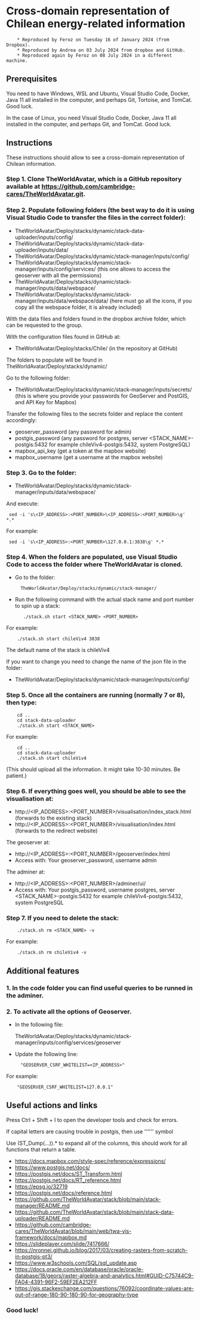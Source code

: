 # Cross-domain representation of Chilean energy-related information

        * Reproduced by Feroz on Tuesday 16 of January 2024 (from Dropbox). 
        * Reproduced by Andrea on 03 July 2024 from dropbox and GitHub. 
        * Reproduced again by Feroz on 08 July 2024 in a different machine.

## Prerequisites
You need to have Windows, WSL and Ubuntu, Visual Studio Code, Docker, Java 11 all installed in the computer, 
and perhaps Git, Tortoise, and TomCat. Good luck.

In the case of Linux, you need Visual Studio Code, Docker, Java 11 all installed in the computer, and perhaps Git, and TomCat. Good luck.

## Instructions

These instructions should allow to see a cross-domain representation of Chilean information.


### Step 1. Clone TheWorldAvatar, which is a GitHub repository available at https://github.com/cambridge-cares/TheWorldAvatar.git.
### Step 2. Populate following folders (the best way to do it is using Visual Studio Code to transfer the files in the correct folder):

* TheWorldAvatar/Deploy/stacks/dynamic/stack-data-uploader/inputs/config/
* TheWorldAvatar/Deploy/stacks/dynamic/stack-data-uploader/inputs/data/
* TheWorldAvatar/Deploy/stacks/dynamic/stack-manager/inputs/config/
* TheWorldAvatar/Deploy/stacks/dynamic/stack-manager/inputs/config/services/  (this one allows to access the geoserver with all the permissions)
* TheWorldAvatar/Deploy/stacks/dynamic/stack-manager/inputs/data/webspace/
* TheWorldAvatar/Deploy/stacks/dynamic/stack-manager/inputs/data/webspace/data/ (here must go all the icons, if you copy all the webspace folder, it is already included)

With the data files and folders found in the dropbox archive folder, which can be requested to the group.

With the configuration files found in GitHub at:

* TheWorldAvatar/Deploy/stacks/Chile/ (in the repository at GitHub)


The folders to populate will be found in TheWorldAvatar/Deploy/stacks/dynamic/

Go to the following folder:

* TheWorldAvatar/Deploy/stacks/dynamic/stack-manager/inputs/secrets/    (this is where you provide your passwords for GeoServer and PostGIS, and API Key for Mapbox)

  
Transfer the following files to the secrets folder and replace the content accordingly:

* geoserver_password   (any password for admin)
* postgis_password     (any password for postgres, server <STACK_NAME>-postgis:5432 for example chileViv4-postgis:5432, system PostgreSQL)
* mapbox_api_key        (get a token at the mapbox website)
* mapbox_username       (get a username at the mapbox website)


### Step 3. Go to the folder:

* TheWorldAvatar/Deploy/stacks/dynamic/stack-manager/inputs/data/webspace/

And execute:

     sed -i 's\<IP_ADDRESS>:<PORT_NUMBER>\<IP_ADDRESS>:<PORT_NUMBER>\g' *.*

For example:

     sed -i 's\<IP_ADDRESS>:<PORT_NUMBER>\127.0.0.1:3838\g' *.*



### Step 4. When the folders are populated, use Visual Studio Code to access the folder where TheWorldAvatar is cloned.


* Go to the folder:
  
        TheWorldAvatar/Deploy/stacks/dynamic/stack-manager/

* Run the following command with the actual stack name and port number to spin up a stack:

         ./stack.sh start <STACK_NAME> <PORT_NUMBER>

For example:

        ./stack.sh start chileViv4 3838

The default name of the stack is chileViv4

If you want to change you need to change the name of the json file in the folder:
* TheWorldAvatar/Deploy/stacks/dynamic/stack-manager/inputs/config/

### Step 5. Once all the containers are running (normally 7 or 8), then type:

        cd ..
        cd stack-data-uploader 
        ./stack.sh start <STACK_NAME>
        
For example:

        cd ..
        cd stack-data-uploader 
        ./stack.sh start chileViv4
  
(This should upload all the information. It might take 10-30 minutes. Be patient.)

### Step 6. If everything goes well, you should be able to see the visualisation at:
* http://<IP_ADDRESS>:<PORT_NUMBER>/visualisation/index_stack.html  (forwards to the existing stack)
* http://<IP_ADDRESS>:<PORT_NUMBER>/visualisation/index.html   (forwards to the redirect website)
  
The geoserver at: 
* http://<IP_ADDRESS>:<PORT_NUMBER>/geoserver/index.html
* Access with: Your geoserver_password, username admin 

The adminer at:
* http://<IP_ADDRESS>:<PORT_NUMBER>/adminer/ui/
* Access with: Your postgis_password, username postgres, server <STACK_NAME>-postgis:5432 for example chileViv4-postgis:5432, system PostgreSQL

### Step 7. If you need to delete the stack:

        ./stack.sh rm <STACK_NAME> -v

For example:

        ./stack.sh rm chileViv4 -v

## Additional features


### 1. In the code folder you can find useful queries to be runned in the adminer. 

### 2. To activate all the options of Geoserver.
* In the following file:

  TheWorldAvatar/Deploy/stacks/dynamic/stack-manager/inputs/config/services/geoserver

* Update the following line:

        "GEOSERVER_CSRF_WHITELIST=<IP_ADDRESS>"

For example:

        "GEOSERVER_CSRF_WHITELIST=127.0.0.1"



## Useful actions and links


Press Ctrl + Shift + I  to open the developer tools and check for errors.

If capital letters are causing trouble in postgis, then use '''''' symbol

Use (ST_Dump(...)).* to expand all of the columns, this should work for all functions that return a table.


* https://docs.mapbox.com/style-spec/reference/expressions/
* https://www.postgis.net/docs/
* https://postgis.net/docs/ST_Transform.html
* https://postgis.net/docs/RT_reference.html
* https://epsg.io/32719
* https://postgis.net/docs/reference.html
* https://github.com/TheWorldAvatar/stack/blob/main/stack-manager/README.md
* https://github.com/TheWorldAvatar/stack/blob/main/stack-data-uploader/README.md
* https://github.com/cambridge-cares/TheWorldAvatar/blob/main/web/twa-vis-framework/docs/mapbox.md
* https://slideplayer.com/slide/7417666/
* https://nronnei.github.io/blog/2017/03/creating-rasters-from-scratch-in-postgis-pt3/
* https://www.w3schools.com/SQL/sql_update.asp
* https://docs.oracle.com/en/database/oracle/oracle-database/18/geors/raster-algebra-and-analytics.html#GUID-C75744C9-FA04-4391-96F2-59EF2EA212FF
* https://gis.stackexchange.com/questions/76092/coordinate-values-are-out-of-range-180-90-180-90-for-geography-type



### Good luck!






